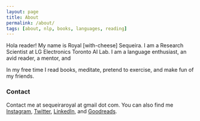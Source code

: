 ```yaml
---
layout: page
title: About
permalink: /about/
tags: [about, nlp, books, languages, reading]
---
```


Hola reader! My name is Royal \[with-cheese\] Sequeira. I am a Research Scientist at LG Electronics Toronto AI Lab. I am a language enthusiast, an avid reader, a mentor, and 

In my free time I read books, meditate, pretend to exercise, and make fun of my friends. 

### Contact
Contact me at sequeiraroyal at gmail dot com. You can also find me [Instagram](https://www.instagram.com/royalseq/), [Twitter](https://twitter.com/SequeiraRoyal), [LinkedIn](https://www.linkedin.com/in/royalsequeira/), and [Goodreads](https://www.goodreads.com/user/show/45990515-royal-sequeira).